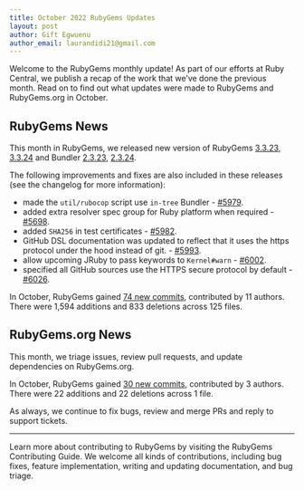 ```yaml
---
title: October 2022 RubyGems Updates
layout: post
author: Gift Egwuenu
author_email: laurandidi21@gmail.com
---
```


Welcome to the RubyGems monthly update! As part of our efforts at Ruby Central, we publish a recap of the work that we’ve done the previous month. Read on to find out what updates were made to RubyGems and RubyGems.org in October.

## RubyGems News
This month in RubyGems, we released new version of RubyGems [3.3.23](https://github.com/rubygems/rubygems/blob/master/CHANGELOG.md#3323--2022-10-05), [3.3.24](https://github.com/rubygems/rubygems/blob/master/CHANGELOG.md#3324--2022-10-17) and Bundler [2.3.23](https://github.com/rubygems/rubygems/blob/master/bundler/CHANGELOG.md#2323-october-5-2022), [2.3.24](https://github.com/rubygems/rubygems/blob/master/bundler/CHANGELOG.md#2324-october-17-2022).

The following improvements and fixes are also included in these releases (see the changelog for more information):

- made the `util/rubocop` script use `in-tree` Bundler - [#5979](https://github.com/rubygems/rubygems/pull/5979).
- added extra resolver spec group for Ruby platform when required - [#5698](https://github.com/rubygems/rubygems/pull/5698).
- added `SHA256` in test certificates - [#5982](https://github.com/rubygems/rubygems/pull/5982).
- GitHub DSL documentation was updated to reflect that it uses the https protocol under the hood instead of git. - [#5993](https://github.com/rubygems/rubygems/pull/5993).
- allow upcoming JRuby to pass keywords to `Kernel#warn` - [#6002](https://github.com/rubygems/rubygems/pull/6002).
- specified all GitHub sources use the HTTPS secure protocol by default - [#6026](https://github.com/rubygems/rubygems/pull/6026).

In October, RubyGems gained [74 new commits](https://github.com/rubygems/rubygems/compare/master@%7B2022-10-01%7D...master@%7B2022-10-31%7D), contributed by 11 authors. There were 1,594 additions and 833 deletions across 125 files.

## RubyGems.org News

This month, we triage issues, review pull requests, and update dependencies on RubyGems.org.

In October, RubyGems gained [30 new commits](https://github.com/rubygems/rubygems.org/compare/master@%7B2022-10-01%7D...master@%7B2022-10-31%7D), contributed by 3 authors. There were 22 additions and 22 deletions across 1 file.

As always, we continue to fix bugs, review and merge PRs and reply to support tickets.

---
Learn more about contributing to RubyGems by visiting the RubyGems Contributing Guide. We welcome all kinds of contributions, including bug fixes, feature implementation, writing and updating documentation, and bug triage.
